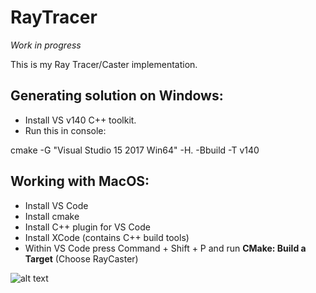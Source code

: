 # RayTracer

*Work in progress*

This is my Ray Tracer/Caster implementation.

## Generating solution on Windows:

* Install VS v140 C++ toolkit.
* Run this in console: 

cmake -G "Visual Studio 15 2017 Win64" -H. -Bbuild -T v140


## Working with MacOS:
* Install VS Code
* Install cmake
* Install C++ plugin for VS Code
* Install XCode (contains C++ build tools)
* Within VS Code press Command + Shift + P and run **CMake: Build a Target** (Choose RayCaster)


![alt text](phong5.gif)
